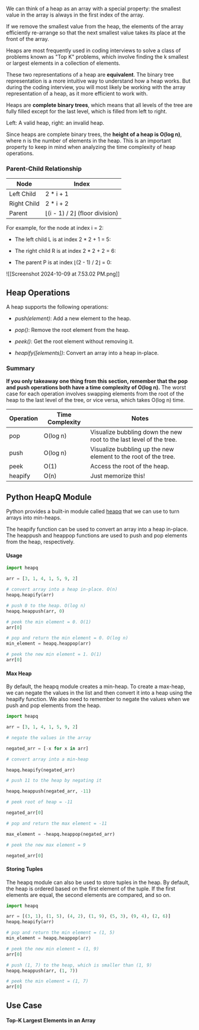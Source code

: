 We can think of a heap as an array with a special property: the smallest value in the array is always in the first index of the array.

If we remove the smallest value from the heap, the elements of the array efficiently re-arrange so that the next smallest value takes its place at the front of the array.

Heaps are most frequently used in coding interviews to solve a class of problems known as "Top K" problems, which involve finding the k smallest or largest elements in a collection of elements.

These two representations of a heap are **equivalent**. The binary tree representation is a more intuitive way to understand how a heap works. But during the coding interview, you will most likely be working with the array representation of a heap, as it more efficient to work with.

Heaps are **complete binary trees**, which means that all levels of the tree are fully filled except for the last level, which is filled from left to right.


Left: A valid heap, right: an invalid heap.

Since heaps are complete binary trees, the **height of a heap is O(log n)**, where n is the number of elements in the heap. This is an important property to keep in mind when analyzing the time complexity of heap operations.


### Parent-Child Relationship

|Node|Index|
|---|---|
|Left Child|2 * i + 1|
|Right Child|2 * i + 2|
|Parent|⌊(i - 1) / 2⌋ (floor division)|

For example, for the node at index i = 2:

- The left child L is at index 2 * 2 + 1 = 5:
    
- The right child R is at index 2 * 2 + 2 = 6:
    
- The parent P is at index ⌊(2 - 1) / 2⌋ = 0:

![[Screenshot 2024-10-09 at 7.53.02 PM.png]]

## Heap Operations

A heap supports the following operations:

- _push(element)_: Add a new element to the heap.
    
- _pop()_: Remove the root element from the heap.
    
- _peek()_: Get the root element without removing it.
    
- _heapify([elements])_: Convert an array into a heap in-place.



### Summary

**If you only takeaway one thing from this section, remember that the pop and push operations both have a time complexity of O(log n).** The worst case for each operation involves swapping elements from the root of the heap to the last level of the tree, or vice versa, which takes O(log n) time.

| Operation | Time Complexity | Notes                                                               |
| --------- | --------------- | ------------------------------------------------------------------- |
| pop       | O(log n)        | Visualize bubbling down the new root to the last level of the tree. |
| push      | O(log n)        | Visualize bubbling up the new element to the root of the tree.      |
| peek      | O(1)            | Access the root of the heap.                                        |
| heapify   | O(n)            | Just memorize this!                                                 |

## Python HeapQ Module

Python provides a built-in module called [heapq](https://docs.python.org/3/library/heapq.html) that we can use to turn arrays into min-heaps.

The heapify function can be used to convert an array into a heap in-place. The heappush and heappop functions are used to push and pop elements from the heap, respectively.


#### Usage

```python
import heapq

arr = [3, 1, 4, 1, 5, 9, 2]

# convert array into a heap in-place. O(n)
heapq.heapify(arr)

# push 0 to the heap. O(log n)
heapq.heappush(arr, 0)

# peek the min element = 0. O(1)
arr[0]

# pop and return the min element = 0. O(log n)
min_element = heapq.heappop(arr)

# peek the new min element = 1. O(1)
arr[0]

```


#### Max Heap

By default, the heapq module creates a min-heap. To create a max-heap, we can negate the values in the list and then convert it into a heap using the heapify function. We also need to remember to negate the values when we push and pop elements from the heap.

```python
import heapq

arr = [3, 1, 4, 1, 5, 9, 2]

# negate the values in the array

negated_arr = [-x for x in arr]

# convert array into a min-heap

heapq.heapify(negated_arr) 

# push 11 to the heap by negating it

heapq.heappush(negated_arr, -11)

# peek root of heap = -11

negated_arr[0]

# pop and return the max element = -11

max_element = -heapq.heappop(negated_arr)

# peek the new max element = 9

negated_arr[0]

```

#### Storing Tuples

The heapq module can also be used to store tuples in the heap. By default, the heap is ordered based on the first element of the tuple. If the first elements are equal, the second elements are compared, and so on.

```python
import heapq

arr = [(3, 1), (1, 5), (4, 2), (1, 9), (5, 3), (9, 4), (2, 6)]
heapq.heapify(arr)

# pop and return the min element = (1, 5)
min_element = heapq.heappop(arr)

# peek the new min element = (1, 9)
arr[0]

# push (1, 7) to the heap, which is smaller than (1, 9)
heapq.heappush(arr, (1, 7))

# peek the min element = (1, 7)
arr[0]

```

## Use Case

#### Top-K Largest Elements in an Array
